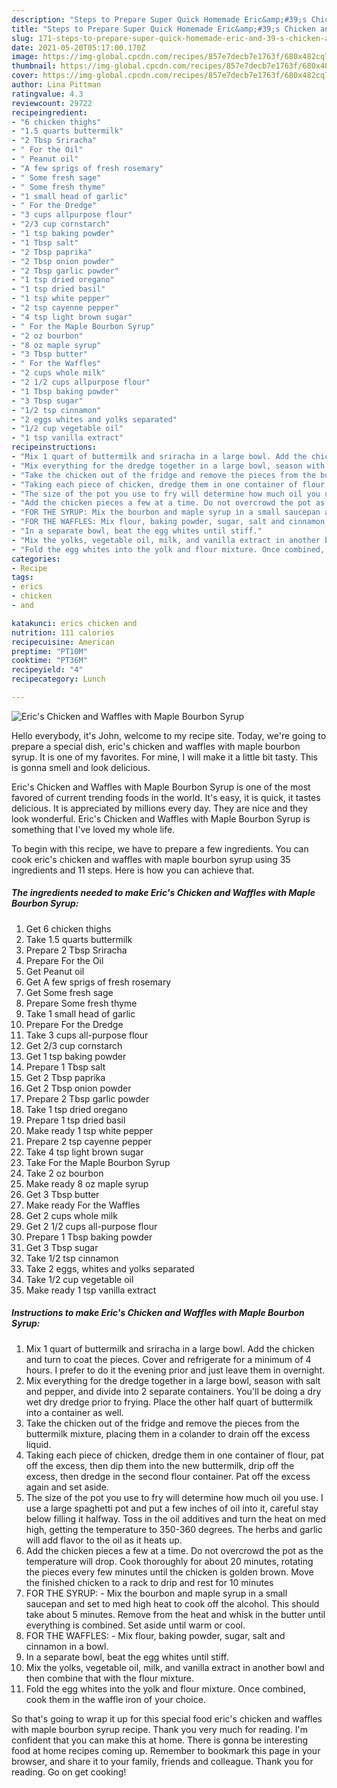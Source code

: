```yaml
---
description: "Steps to Prepare Super Quick Homemade Eric&amp;#39;s Chicken and Waffles with Maple Bourbon Syrup"
title: "Steps to Prepare Super Quick Homemade Eric&amp;#39;s Chicken and Waffles with Maple Bourbon Syrup"
slug: 171-steps-to-prepare-super-quick-homemade-eric-and-39-s-chicken-and-waffles-with-maple-bourbon-syrup
date: 2021-05-20T05:17:00.170Z
image: https://img-global.cpcdn.com/recipes/857e7decb7e1763f/680x482cq70/erics-chicken-and-waffles-with-maple-bourbon-syrup-recipe-main-photo.jpg
thumbnail: https://img-global.cpcdn.com/recipes/857e7decb7e1763f/680x482cq70/erics-chicken-and-waffles-with-maple-bourbon-syrup-recipe-main-photo.jpg
cover: https://img-global.cpcdn.com/recipes/857e7decb7e1763f/680x482cq70/erics-chicken-and-waffles-with-maple-bourbon-syrup-recipe-main-photo.jpg
author: Lina Pittman
ratingvalue: 4.3
reviewcount: 29722
recipeingredient:
- "6 chicken thighs"
- "1.5 quarts buttermilk"
- "2 Tbsp Sriracha"
- " For the Oil"
- " Peanut oil"
- "A few sprigs of fresh rosemary"
- " Some fresh sage"
- " Some fresh thyme"
- "1 small head of garlic"
- " For the Dredge"
- "3 cups allpurpose flour"
- "2/3 cup cornstarch"
- "1 tsp baking powder"
- "1 Tbsp salt"
- "2 Tbsp paprika"
- "2 Tbsp onion powder"
- "2 Tbsp garlic powder"
- "1 tsp dried oregano"
- "1 tsp dried basil"
- "1 tsp white pepper"
- "2 tsp cayenne pepper"
- "4 tsp light brown sugar"
- " For the Maple Bourbon Syrup"
- "2 oz bourbon"
- "8 oz maple syrup"
- "3 Tbsp butter"
- " For the Waffles"
- "2 cups whole milk"
- "2 1/2 cups allpurpose flour"
- "1 Tbsp baking powder"
- "3 Tbsp sugar"
- "1/2 tsp cinnamon"
- "2 eggs whites and yolks separated"
- "1/2 cup vegetable oil"
- "1 tsp vanilla extract"
recipeinstructions:
- "Mix 1 quart of buttermilk and sriracha in a large bowl. Add the chicken and turn to coat the pieces. Cover and refrigerate for a minimum of 4 hours. I prefer to do it the evening prior and just leave them in overnight."
- "Mix everything for the dredge together in a large bowl, season with salt and pepper, and divide into 2 separate containers. You&#39;ll be doing a dry wet dry dredge prior to frying. Place the other half quart of buttermilk into a container as well."
- "Take the chicken out of the fridge and remove the pieces from the buttermilk mixture, placing them in a colander to drain off the excess liquid."
- "Taking each piece of chicken, dredge them in one container of flour, pat off the excess, then dip them into the new buttermilk, drip off the excess, then dredge in the second flour container. Pat off the excess again and set aside."
- "The size of the pot you use to fry will determine how much oil you use. I use a large spaghetti pot and put a few inches of oil into it, careful stay below filling it halfway. Toss in the oil additives and turn the heat on med high, getting the temperature to 350-360 degrees. The herbs and garlic will add flavor to the oil as it heats up."
- "Add the chicken pieces a few at a time. Do not overcrowd the pot as the temperature will drop. Cook thoroughly for about 20 minutes, rotating the pieces every few minutes until the chicken is golden brown. Move the finished chicken to a rack to drip and rest for 10 minutes"
- "FOR THE SYRUP: Mix the bourbon and maple syrup in a small saucepan and set to med high heat to cook off the alcohol. This should take about 5 minutes. Remove from the heat and whisk in the butter until everything is combined. Set aside until warm or cool."
- "FOR THE WAFFLES: Mix flour, baking powder, sugar, salt and cinnamon in a bowl."
- "In a separate bowl, beat the egg whites until stiff."
- "Mix the yolks, vegetable oil, milk, and vanilla extract in another bowl and then combine that with the flour mixture."
- "Fold the egg whites into the yolk and flour mixture. Once combined, cook them in the waffle iron of your choice."
categories:
- Recipe
tags:
- erics
- chicken
- and

katakunci: erics chicken and 
nutrition: 111 calories
recipecuisine: American
preptime: "PT10M"
cooktime: "PT36M"
recipeyield: "4"
recipecategory: Lunch

---
```



![Eric&#39;s Chicken and Waffles with Maple Bourbon Syrup](https://img-global.cpcdn.com/recipes/857e7decb7e1763f/680x482cq70/erics-chicken-and-waffles-with-maple-bourbon-syrup-recipe-main-photo.jpg)

Hello everybody, it's John, welcome to my recipe site. Today, we're going to prepare a special dish, eric&#39;s chicken and waffles with maple bourbon syrup. It is one of my favorites. For mine, I will make it a little bit tasty. This is gonna smell and look delicious.

Eric&#39;s Chicken and Waffles with Maple Bourbon Syrup is one of the most favored of current trending foods in the world. It's easy, it is quick, it tastes delicious. It is appreciated by millions every day. They are nice and they look wonderful. Eric&#39;s Chicken and Waffles with Maple Bourbon Syrup is something that I've loved my whole life.




To begin with this recipe, we have to prepare a few ingredients. You can cook eric&#39;s chicken and waffles with maple bourbon syrup using 35 ingredients and 11 steps. Here is how you can achieve that.

<!--inarticleads1-->

##### The ingredients needed to make Eric&#39;s Chicken and Waffles with Maple Bourbon Syrup:

1. Get 6 chicken thighs
1. Take 1.5 quarts buttermilk
1. Prepare 2 Tbsp Sriracha
1. Prepare  For the Oil
1. Get  Peanut oil
1. Get A few sprigs of fresh rosemary
1. Get  Some fresh sage
1. Prepare  Some fresh thyme
1. Take 1 small head of garlic
1. Prepare  For the Dredge
1. Take 3 cups all-purpose flour
1. Get 2/3 cup cornstarch
1. Get 1 tsp baking powder
1. Prepare 1 Tbsp salt
1. Get 2 Tbsp paprika
1. Get 2 Tbsp onion powder
1. Prepare 2 Tbsp garlic powder
1. Take 1 tsp dried oregano
1. Prepare 1 tsp dried basil
1. Make ready 1 tsp white pepper
1. Prepare 2 tsp cayenne pepper
1. Take 4 tsp light brown sugar
1. Take  For the Maple Bourbon Syrup
1. Take 2 oz bourbon
1. Make ready 8 oz maple syrup
1. Get 3 Tbsp butter
1. Make ready  For the Waffles
1. Get 2 cups whole milk
1. Get 2 1/2 cups all-purpose flour
1. Prepare 1 Tbsp baking powder
1. Get 3 Tbsp sugar
1. Take 1/2 tsp cinnamon
1. Take 2 eggs, whites and yolks separated
1. Take 1/2 cup vegetable oil
1. Make ready 1 tsp vanilla extract




<!--inarticleads2-->

##### Instructions to make Eric&#39;s Chicken and Waffles with Maple Bourbon Syrup:

1. Mix 1 quart of buttermilk and sriracha in a large bowl. Add the chicken and turn to coat the pieces. Cover and refrigerate for a minimum of 4 hours. I prefer to do it the evening prior and just leave them in overnight.
1. Mix everything for the dredge together in a large bowl, season with salt and pepper, and divide into 2 separate containers. You&#39;ll be doing a dry wet dry dredge prior to frying. Place the other half quart of buttermilk into a container as well.
1. Take the chicken out of the fridge and remove the pieces from the buttermilk mixture, placing them in a colander to drain off the excess liquid.
1. Taking each piece of chicken, dredge them in one container of flour, pat off the excess, then dip them into the new buttermilk, drip off the excess, then dredge in the second flour container. Pat off the excess again and set aside.
1. The size of the pot you use to fry will determine how much oil you use. I use a large spaghetti pot and put a few inches of oil into it, careful stay below filling it halfway. Toss in the oil additives and turn the heat on med high, getting the temperature to 350-360 degrees. The herbs and garlic will add flavor to the oil as it heats up.
1. Add the chicken pieces a few at a time. Do not overcrowd the pot as the temperature will drop. Cook thoroughly for about 20 minutes, rotating the pieces every few minutes until the chicken is golden brown. Move the finished chicken to a rack to drip and rest for 10 minutes
1. FOR THE SYRUP: - Mix the bourbon and maple syrup in a small saucepan and set to med high heat to cook off the alcohol. This should take about 5 minutes. Remove from the heat and whisk in the butter until everything is combined. Set aside until warm or cool.
1. FOR THE WAFFLES: - Mix flour, baking powder, sugar, salt and cinnamon in a bowl.
1. In a separate bowl, beat the egg whites until stiff.
1. Mix the yolks, vegetable oil, milk, and vanilla extract in another bowl and then combine that with the flour mixture.
1. Fold the egg whites into the yolk and flour mixture. Once combined, cook them in the waffle iron of your choice.




So that's going to wrap it up for this special food eric&#39;s chicken and waffles with maple bourbon syrup recipe. Thank you very much for reading. I'm confident that you can make this at home. There is gonna be interesting food at home recipes coming up. Remember to bookmark this page in your browser, and share it to your family, friends and colleague. Thank you for reading. Go on get cooking!

